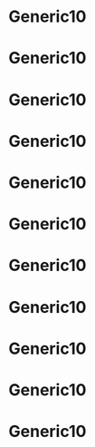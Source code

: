 # Generic10
# Generic10
# Generic10
# Generic10
# Generic10
# Generic10
# Generic10
# Generic10
# Generic10
# Generic10
# Generic10
